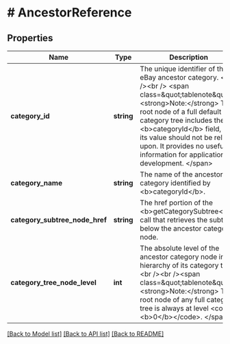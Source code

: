 # # AncestorReference

## Properties

Name | Type | Description | Notes
------------ | ------------- | ------------- | -------------
**category_id** | **string** | The unique identifier of the eBay ancestor category.      &lt;br /&gt;&lt;br /&gt;     &lt;span class&#x3D;\&quot;tablenote\&quot;&gt; &lt;strong&gt;Note:&lt;/strong&gt; The root node of a full default category tree includes the &lt;b&gt;categoryId&lt;/b&gt; field, but its value should not be relied upon. It provides no useful information for application development. &lt;/span&gt; | [optional]
**category_name** | **string** | The name of the ancestor category identified by &lt;b&gt;categoryId&lt;/b&gt;. | [optional]
**category_subtree_node_href** | **string** | The href portion of the &lt;b&gt;getCategorySubtree&lt;/b&gt; call that retrieves the subtree below the ancestor category node. | [optional]
**category_tree_node_level** | **int** | The absolute level of the ancestor category node in the hierarchy of its category tree.&lt;br /&gt;&lt;br /&gt;&lt;span class&#x3D;\&quot;tablenote\&quot;&gt; &lt;strong&gt;Note:&lt;/strong&gt; The root node of any full category tree is always at level &lt;code&gt;&lt;b&gt;0&lt;/b&gt;&lt;/code&gt;. &lt;/span&gt; | [optional]

[[Back to Model list]](../../README.md#models) [[Back to API list]](../../README.md#endpoints) [[Back to README]](../../README.md)

